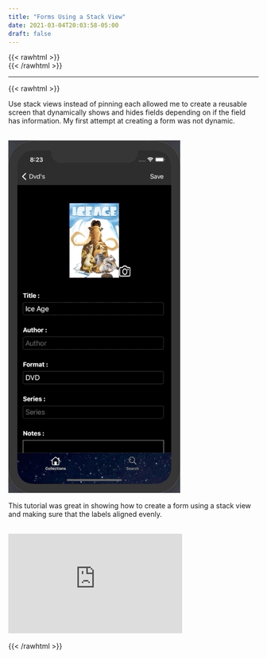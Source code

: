 ```yaml
---
title: "Forms Using a Stack View"
date: 2021-03-04T20:03:58-05:00
draft: false
---
```

{{< rawhtml >}}
<br />
{{< /rawhtml >}}

***
{{< rawhtml >}}

<p>Use stack views instead of pinning each allowed me to create a reusable screen that dynamically shows and hides fields depending on if the field has information.  My first attempt at creating a form was not dynamic.</p>
<br />
<img src="/images/swift/collect/FormView.gif" class="centergif">
<br />
<p>This tutorial was great in showing how to create a form using a stack view and making sure that the labels aligned evenly.</p>
 <br />
<iframe width="350" height="200" class="center" src="https://www.youtube.com/embed/-haK6v6YiU8" title="YouTube video player" frameborder="0" allow="accelerometer; autoplay; clipboard-write; encrypted-media; gyroscope; picture-in-picture" allowfullscreen></iframe>

{{< /rawhtml >}}

